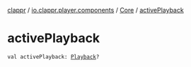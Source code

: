 [clappr](../../index.md) / [io.clappr.player.components](../index.md) / [Core](index.md) / [activePlayback](.)

# activePlayback

`val activePlayback: `[`Playback`](../-playback/index.md)`?`